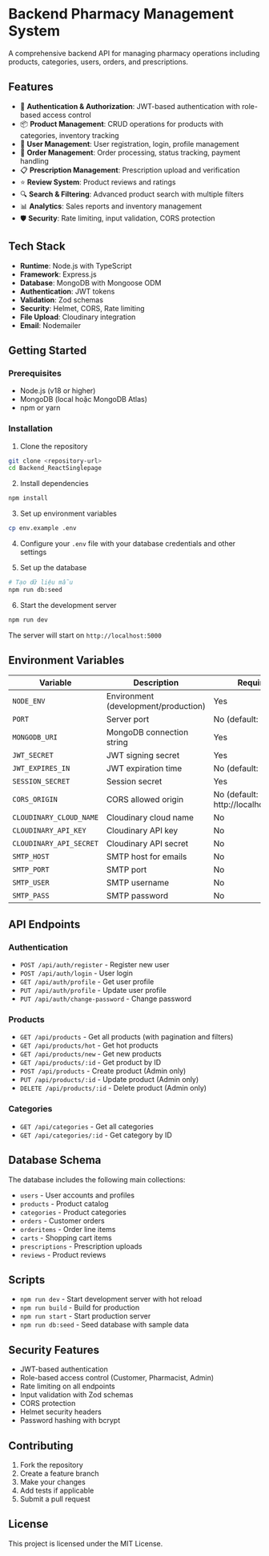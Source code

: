 # Backend Pharmacy Management System

A comprehensive backend API for managing pharmacy operations including products, categories, users, orders, and prescriptions.

## Features

- 🔐 **Authentication & Authorization**: JWT-based authentication with role-based access control
- 📦 **Product Management**: CRUD operations for products with categories, inventory tracking
- 👥 **User Management**: User registration, login, profile management
- 🛒 **Order Management**: Order processing, status tracking, payment handling
- 📋 **Prescription Management**: Prescription upload and verification
- ⭐ **Review System**: Product reviews and ratings
- 🔍 **Search & Filtering**: Advanced product search with multiple filters
- 📊 **Analytics**: Sales reports and inventory management
- 🛡️ **Security**: Rate limiting, input validation, CORS protection

## Tech Stack

- **Runtime**: Node.js with TypeScript
- **Framework**: Express.js
- **Database**: MongoDB with Mongoose ODM
- **Authentication**: JWT tokens
- **Validation**: Zod schemas
- **Security**: Helmet, CORS, Rate limiting
- **File Upload**: Cloudinary integration
- **Email**: Nodemailer

## Getting Started

### Prerequisites

- Node.js (v18 or higher)
- MongoDB (local hoặc MongoDB Atlas)
- npm or yarn

### Installation

1. Clone the repository
```bash
git clone <repository-url>
cd Backend_ReactSinglepage
```

2. Install dependencies
```bash
npm install
```

3. Set up environment variables
```bash
cp env.example .env
```

4. Configure your `.env` file with your database credentials and other settings

5. Set up the database
```bash
# Tạo dữ liệu mẫu
npm run db:seed
```

6. Start the development server
```bash
npm run dev
```

The server will start on `http://localhost:5000`

## Environment Variables

| Variable | Description | Required |
|----------|-------------|----------|
| `NODE_ENV` | Environment (development/production) | Yes |
| `PORT` | Server port | No (default: 5000) |
| `MONGODB_URI` | MongoDB connection string | Yes |
| `JWT_SECRET` | JWT signing secret | Yes |
| `JWT_EXPIRES_IN` | JWT expiration time | No (default: 7d) |
| `SESSION_SECRET` | Session secret | Yes |
| `CORS_ORIGIN` | CORS allowed origin | No (default: http://localhost:3000) |
| `CLOUDINARY_CLOUD_NAME` | Cloudinary cloud name | No |
| `CLOUDINARY_API_KEY` | Cloudinary API key | No |
| `CLOUDINARY_API_SECRET` | Cloudinary API secret | No |
| `SMTP_HOST` | SMTP host for emails | No |
| `SMTP_PORT` | SMTP port | No |
| `SMTP_USER` | SMTP username | No |
| `SMTP_PASS` | SMTP password | No |

## API Endpoints

### Authentication
- `POST /api/auth/register` - Register new user
- `POST /api/auth/login` - User login
- `GET /api/auth/profile` - Get user profile
- `PUT /api/auth/profile` - Update user profile
- `PUT /api/auth/change-password` - Change password

### Products
- `GET /api/products` - Get all products (with pagination and filters)
- `GET /api/products/hot` - Get hot products
- `GET /api/products/new` - Get new products
- `GET /api/products/:id` - Get product by ID
- `POST /api/products` - Create product (Admin only)
- `PUT /api/products/:id` - Update product (Admin only)
- `DELETE /api/products/:id` - Delete product (Admin only)

### Categories
- `GET /api/categories` - Get all categories
- `GET /api/categories/:id` - Get category by ID

## Database Schema

The database includes the following main collections:
- `users` - User accounts and profiles
- `products` - Product catalog
- `categories` - Product categories
- `orders` - Customer orders
- `orderitems` - Order line items
- `carts` - Shopping cart items
- `prescriptions` - Prescription uploads
- `reviews` - Product reviews

## Scripts

- `npm run dev` - Start development server with hot reload
- `npm run build` - Build for production
- `npm run start` - Start production server
- `npm run db:seed` - Seed database with sample data

## Security Features

- JWT-based authentication
- Role-based access control (Customer, Pharmacist, Admin)
- Rate limiting on all endpoints
- Input validation with Zod schemas
- CORS protection
- Helmet security headers
- Password hashing with bcrypt

## Contributing

1. Fork the repository
2. Create a feature branch
3. Make your changes
4. Add tests if applicable
5. Submit a pull request

## License

This project is licensed under the MIT License.

